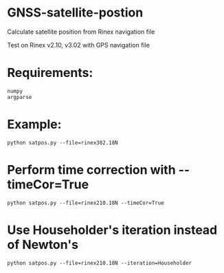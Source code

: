 # GNSS-satellite-postion
Calculate satellite position from Rinex navigation file

Test on Rinex v2.10, v3.02 with GPS navigation file

# Requirements:
    numpy
    argparse
    
# Example:
    python satpos.py --file=rinex302.18N
    
  # Perform time correction with --timeCor=True
    python satpos.py --file=rinex210.18N --timeCor=True
  
  # Use Householder's iteration instead of Newton's
    python satpos.py --file=rinex210.18N --iteration=Householder
